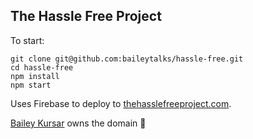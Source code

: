 ## The Hassle Free Project

To start:
```
git clone git@github.com:baileytalks/hassle-free.git
cd hassle-free
npm install
npm start
```
Uses Firebase to deploy to [thehasslefreeproject.com](https://thehasslefreeproject.com/).

[Bailey Kursar](https://github.com/baileytalks/) owns the domain 🙂

